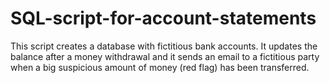# SQL-script-for-account-statements
This script creates a database with fictitious bank accounts. It updates the balance after a money withdrawal and it sends an email to a fictitious party when a big suspicious amount of money (red flag) has been transferred.
